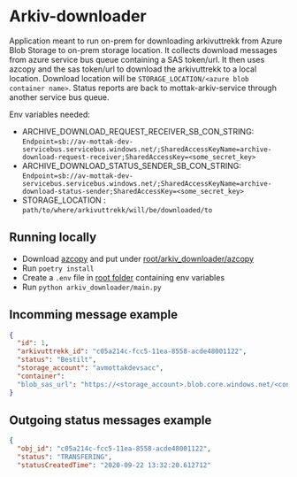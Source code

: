# Arkiv-downloader
Application meant to run on-prem for downloading arkivuttrekk from Azure Blob Storage to
on-prem storage location. It collects download messages from azure service bus queue containing a SAS token/url.
It then uses azcopy and the sas token/url to download the arkivuttrekk to a local location.
Download location will be `STORAGE_LOCATION/<azure blob container name>`.
Status reports are back to mottak-arkiv-service through another service bus queue.

Env variables needed:
- ARCHIVE_DOWNLOAD_REQUEST_RECEIVER_SB_CON_STRING: `Endpoint=sb://av-mottak-dev-servicebus.servicebus.windows.net/;SharedAccessKeyName=archive-download-request-receiver;SharedAccessKey=<some_secret_key>`
- ARCHIVE_DOWNLOAD_STATUS_SENDER_SB_CON_STRING: `Endpoint=sb://av-mottak-dev-servicebus.servicebus.windows.net/;SharedAccessKeyName=archive-download-status-sender;SharedAccessKey=<some_secret_key>`
- STORAGE_LOCATION : `path/to/where/arkivuttrekk/will/be/downloaded/to`


## Running locally
- Download [azcopy](https://docs.microsoft.com/en-us/azure/storage/common/storage-use-azcopy-v10) and put under [root/arkiv_downloader/azcopy](arkiv_downloader/azcopy)
- Run `poetry install`
- Create a `.env` file in [root folder](.) containing env variables
- Run `python arkiv_downloader/main.py`

## Incomming message example
````json
{
  "id": 1,
  "arkivuttrekk_id": "c05a214c-fcc5-11ea-8558-acde48001122",
  "status": "Bestilt",
  "storage_account": "avmottakdevsacc",
  "container": 
  "blob_sas_url": "https://<storage_account>.blob.core.windows.net/<container>?<sas_token>"
}
````

## Outgoing status messages example
````json
{
  "obj_id": "c05a214c-fcc5-11ea-8558-acde48001122",
  "status": "TRANSFERING",
  "statusCreatedTime": "2020-09-22 13:32:20.612712"
````
